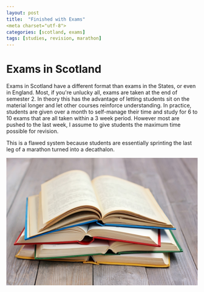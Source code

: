 ```yaml
---
layout: post
title:  "Finished with Exams"
<meta charset="utf-8">
categories: [scotland, exams]
tags: [studies, revision, marathon]
---
```


# Exams in Scotland

Exams in Scotland have a different format than exams in the States, or even in England.  Most, if you're unlucky all, exams are taken at the end of semester 2.  In theory this has the advantage of letting students sit on the material longer and let other courses reinforce understanding.  In practice, students are given over a month to self-manage their time and study for 6 to 10 exams that are all taken within a 3 week period.  However most are pushed to the last week, I assume to give students the maximum time possible for revision.

This is a flawed system because students are essentially sprinting the last leg of a marathon turned into a decathalon.  

![Exams season](/assets/exam-season.png)